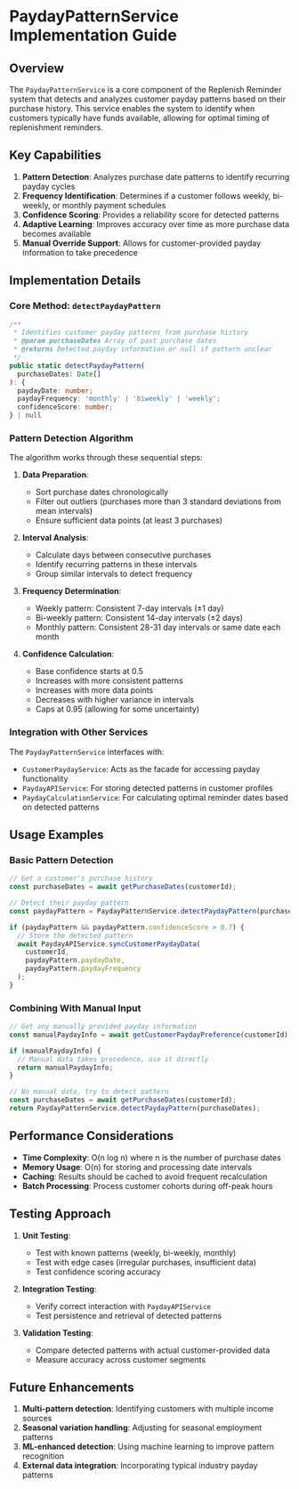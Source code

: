 
# PaydayPatternService Implementation Guide

## Overview

The `PaydayPatternService` is a core component of the Replenish Reminder system that detects and analyzes customer payday patterns based on their purchase history. This service enables the system to identify when customers typically have funds available, allowing for optimal timing of replenishment reminders.

## Key Capabilities

1. **Pattern Detection**: Analyzes purchase date patterns to identify recurring payday cycles
2. **Frequency Identification**: Determines if a customer follows weekly, bi-weekly, or monthly payment schedules
3. **Confidence Scoring**: Provides a reliability score for detected patterns
4. **Adaptive Learning**: Improves accuracy over time as more purchase data becomes available
5. **Manual Override Support**: Allows for customer-provided payday information to take precedence

## Implementation Details

### Core Method: `detectPaydayPattern`

```typescript
/**
 * Identifies customer payday patterns from purchase history
 * @param purchaseDates Array of past purchase dates
 * @returns Detected payday information or null if pattern unclear
 */
public static detectPaydayPattern(
  purchaseDates: Date[]
): { 
  paydayDate: number; 
  paydayFrequency: 'monthly' | 'biweekly' | 'weekly';
  confidenceScore: number;
} | null
```

### Pattern Detection Algorithm

The algorithm works through these sequential steps:

1. **Data Preparation**:
   - Sort purchase dates chronologically
   - Filter out outliers (purchases more than 3 standard deviations from mean intervals)
   - Ensure sufficient data points (at least 3 purchases)

2. **Interval Analysis**:
   - Calculate days between consecutive purchases
   - Identify recurring patterns in these intervals
   - Group similar intervals to detect frequency

3. **Frequency Determination**:
   - Weekly pattern: Consistent 7-day intervals (±1 day)
   - Bi-weekly pattern: Consistent 14-day intervals (±2 days)
   - Monthly pattern: Consistent 28-31 day intervals or same date each month

4. **Confidence Calculation**:
   - Base confidence starts at 0.5
   - Increases with more consistent patterns
   - Increases with more data points
   - Decreases with higher variance in intervals
   - Caps at 0.95 (allowing for some uncertainty)

### Integration with Other Services

The `PaydayPatternService` interfaces with:

- `CustomerPaydayService`: Acts as the facade for accessing payday functionality
- `PaydayAPIService`: For storing detected patterns in customer profiles
- `PaydayCalculationService`: For calculating optimal reminder dates based on detected patterns

## Usage Examples

### Basic Pattern Detection

```typescript
// Get a customer's purchase history
const purchaseDates = await getPurchaseDates(customerId);

// Detect their payday pattern
const paydayPattern = PaydayPatternService.detectPaydayPattern(purchaseDates);

if (paydayPattern && paydayPattern.confidenceScore > 0.7) {
  // Store the detected pattern
  await PaydayAPIService.syncCustomerPaydayData(
    customerId,
    paydayPattern.paydayDate,
    paydayPattern.paydayFrequency
  );
}
```

### Combining With Manual Input

```typescript
// Get any manually provided payday information
const manualPaydayInfo = await getCustomerPaydayPreference(customerId);

if (manualPaydayInfo) {
  // Manual data takes precedence, use it directly
  return manualPaydayInfo;
}

// No manual data, try to detect pattern
const purchaseDates = await getPurchaseDates(customerId);
return PaydayPatternService.detectPaydayPattern(purchaseDates);
```

## Performance Considerations

- **Time Complexity**: O(n log n) where n is the number of purchase dates
- **Memory Usage**: O(n) for storing and processing date intervals
- **Caching**: Results should be cached to avoid frequent recalculation
- **Batch Processing**: Process customer cohorts during off-peak hours

## Testing Approach

1. **Unit Testing**:
   - Test with known patterns (weekly, bi-weekly, monthly)
   - Test with edge cases (irregular purchases, insufficient data)
   - Test confidence scoring accuracy

2. **Integration Testing**:
   - Verify correct interaction with `PaydayAPIService`
   - Test persistence and retrieval of detected patterns

3. **Validation Testing**:
   - Compare detected patterns with actual customer-provided data
   - Measure accuracy across customer segments

## Future Enhancements

1. **Multi-pattern detection**: Identifying customers with multiple income sources
2. **Seasonal variation handling**: Adjusting for seasonal employment patterns
3. **ML-enhanced detection**: Using machine learning to improve pattern recognition
4. **External data integration**: Incorporating typical industry payday patterns
